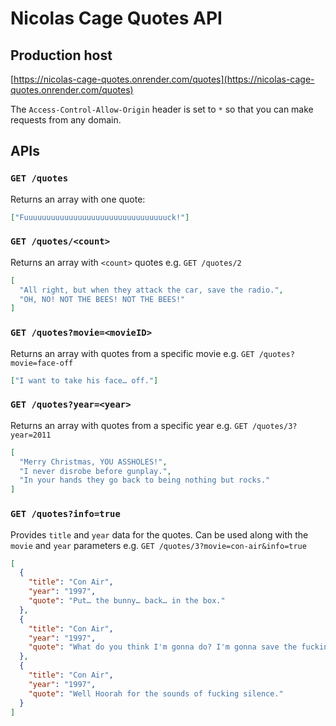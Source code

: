 # Nicolas Cage Quotes API

## Production host

[https://nicolas-cage-quotes.onrender.com/quotes](https://nicolas-cage-quotes.onrender.com/quotes)

The `Access-Control-Allow-Origin` header is set to `*` so that you can make requests from any domain.

## APIs

### `GET /quotes`

Returns an array with one quote:

```json
["Fuuuuuuuuuuuuuuuuuuuuuuuuuuuuuuuuck!"]
```

### `GET /quotes/<count>`

Returns an array with `<count>` quotes e.g. `GET /quotes/2`

```json
[
  "All right, but when they attack the car, save the radio.",
  "OH, NO! NOT THE BEES! NOT THE BEES!"
]
```

### `GET /quotes?movie=<movieID>`

Returns an array with quotes from a specific movie e.g. `GET /quotes?movie=face-off`

```json
["I want to take his face… off."]
```

### `GET /quotes?year=<year>`

Returns an array with quotes from a specific year e.g. `GET /quotes/3?year=2011`

```json
[
  "Merry Christmas, YOU ASSHOLES!",
  "I never disrobe before gunplay.",
  "In your hands they go back to being nothing but rocks."
]
```

### `GET /quotes?info=true`

Provides `title` and `year` data for the quotes. Can be used along with the `movie` and `year` parameters e.g. `GET /quotes/3?movie=con-air&info=true`

```json
[
  {
    "title": "Con Air",
    "year": "1997",
    "quote": "Put… the bunny… back… in the box."
  },
  {
    "title": "Con Air",
    "year": "1997",
    "quote": "What do you think I'm gonna do? I'm gonna save the fuckin' day!"
  },
  {
    "title": "Con Air",
    "year": "1997",
    "quote": "Well Hoorah for the sounds of fucking silence."
  }
]
```
